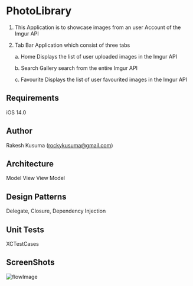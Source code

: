 # PhotoLibrary
1. This Application is to showcase images from an user Account of the Imgur API
2. Tab Bar Application which consist of three tabs

    a. Home
        Displays the list of user uploaded images in the Imgur API
        
    b. Search
        Gallery search from the entire Imgur API
        
    c. Favourite
        Displays the list of user favourited images in the Imgur API

## Requirements
iOS 14.0

## Author

Rakesh Kusuma (rockykusuma@gmail.com)

## Architecture
Model View View Model

## Design Patterns
Delegate, Closure, Dependency Injection

## Unit Tests
XCTestCases

## ScreenShots

![flowImage](https://user-images.githubusercontent.com/5327743/155562526-d1497b9b-1ffe-41db-9981-e343b2157f5e.gif)


